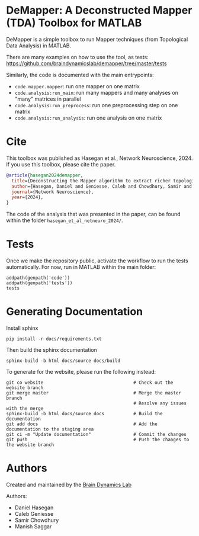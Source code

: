 DeMapper: A **De**constructed **Mapper** (TDA) Toolbox for MATLAB
==============

DeMapper is a simple toolbox to run Mapper techniques (from Topological Data Analysis) in MATLAB.

There are many examples on how to use the tool, as tests:
     https://github.com/braindynamicslab/demapper/tree/master/tests

Similarly, the code is documented with the main entrypoints:

- `code.mapper.mapper`: run one mapper on one matrix
- `code.analysis:run_main`: run many mappers and many analyses on "many" matrices in parallel
- `code.analysis:run_preprocess`: run one preprocessing step on one matrix
- `code.analysis:run_analysis`: run one analysis on one matrix

# Cite

This toolbox was published as Hasegan et al., Network Neuroscience, 2024. If you use this toolbox, please cite the paper.

```bibtex
@article{hasegan2024demapper,
  title={Deconstructing the Mapper algorithm to extract richer topological and temporal features from functional neuroimaging data},
  author={Hasegan, Daniel and Geniesse, Caleb and Chowdhury, Samir and Saggar, Manish},
  journal={Network Neuroscience},
  year={2024},
}
```

The code of the analysis that was presented in the paper, can be found within the folder `hasegan_et_al_netneuro_2024/`.

# Tests

Once we make the repository public, activate the workflow to run the tests automatically.
For now, run in MATLAB within the main folder:
  
    addpath(genpath('code'))
    addpath(genpath('tests'))
    tests

# Generating Documentation

Install sphinx

    pip install -r docs/requirements.txt

Then build the sphinx documentation

    sphinx-build -b html docs/source docs/build

To generate for the website, please run the following instead:

    git co website                                  # Check out the website branch
    git merge master                                # Merge the master branch            
                                                    # Resolve any issues with the merge
    sphinx-build -b html docs/source docs           # Build the documentation
    git add docs                                    # Add the documentation to the staging area
    git ci -m "Update documentation"                # Commit the changes
    git push                                        # Push the changes to the website branch

# Authors

Created and maintained by the [Brain Dynamics Lab](https://braindynamicslab.github.io/)

Authors:
- Daniel Hasegan
- Caleb Geniesse
- Samir Chowdhury
- Manish Saggar
